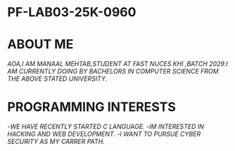 # PF-LAB03-25K-0960
# ABOUT ME
_AOA,I AM MANAAL MEHTAB,STUDENT AT FAST NUCES KHI ,BATCH 2029.I AM CURRENTLY DOING BY BACHELORS IN COMPUTER SCIENCE FROM THE ABOVE STATED UNIVERSITY._

# PROGRAMMING INTERESTS
-_WE HAVE RECENTLY STARTED C LANGUAGE._
-_IM INTERESTED IN HACKING AND WEB DEVELOPMENT._
-_I WANT TO PURSUE CYBER SECURITY AS MY CARRER PATH._


